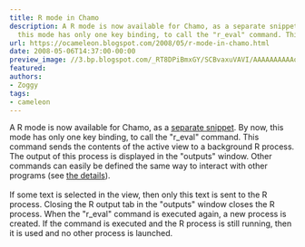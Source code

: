 ```yaml
---
title: R mode in Chamo
description: A R mode is now available for Chamo, as a separate snippet . By now,
  this mode has only one key binding, to call the "r_eval" command. This ...
url: https://ocameleon.blogspot.com/2008/05/r-mode-in-chamo.html
date: 2008-05-06T14:37:00-00:00
preview_image: //3.bp.blogspot.com/_RT8DPiBmxGY/SCBvaxuVAVI/AAAAAAAAAAo/LOXoepGGYx8/w1200-h630-p-k-no-nu/r_mode.png
featured:
authors:
- Zoggy
tags:
- cameleon
---
```


A R mode is now available for Chamo, as a <a href="http://home.gna.org/cameleon/snippets.en.html">separate snippet</a>. By now, this mode has only one key binding, to call the &quot;r_eval&quot; command. This command sends the contents of the active view to a background R process. The output of this process is displayed in the &quot;outputs&quot; window. Other commands can easily be defined the same way to interact with other programs (see <a href="http://home.gna.org/cameleon/snippets/code_R_mode.html">the details</a>).<br/><br/>If some text is selected in the view, then only this text is sent to the R process. Closing the R output tab in the &quot;outputs&quot; window closes the R process. When the &quot;r_eval&quot; command is executed again, a new process is created. If the command is executed and the R process is still running, then it is used and no other process is launched.<br/><br/><a href="http://3.bp.blogspot.com/_RT8DPiBmxGY/SCBvaxuVAVI/AAAAAAAAAAo/LOXoepGGYx8/s1600-h/r_mode.png" onblur="try {parent.deselectBloggerImageGracefully();} catch(e) {}"><img src="http://3.bp.blogspot.com/_RT8DPiBmxGY/SCBvaxuVAVI/AAAAAAAAAAo/LOXoepGGYx8/s320/r_mode.png" style="margin: 0px auto 10px; display: block; text-align: center; cursor: pointer;" alt="" border="0"/></a>
